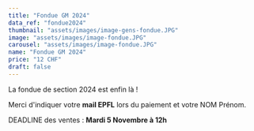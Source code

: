 ```yaml
---
title: "Fondue GM 2024"
data_ref: "fondue2024"
thumbnail: "assets/images/image-gens-fondue.JPG"
image: "assets/images/image-fondue.JPG"
carousel: "assets/images/image-fondue.JPG"
name: "Fondue GM 2024"
price: "12 CHF"
draft: false
---
```


La fondue de section 2024 est enfin là !

Merci d'indiquer votre **mail EPFL** lors du paiement et votre NOM Prénom.
	
DEADLINE des ventes : **Mardi 5 Novembre à 12h**
